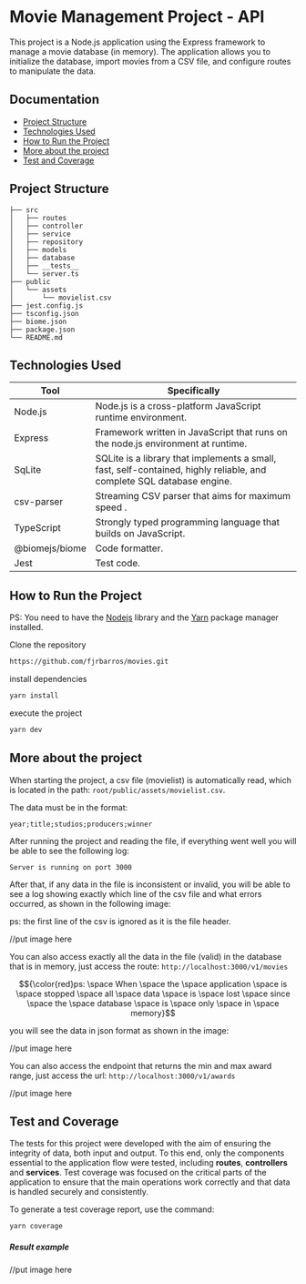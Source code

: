 
# Movie Management Project - API

This project is a Node.js application using the Express framework to manage a movie database (in memory). The application allows you to initialize the database, import movies from a CSV file, and configure routes to manipulate the data.

## Documentation
- [Project Structure](#project-structure)
- [Technologies Used](#technologies-used)
- [How to Run the Project](#how-to-run-the-project)
- [More about the project](#more-about-the-project)
- [Test and Coverage](#test-and-coverage) 
 
## Project Structure
```
├── src
│   ├── routes
│   ├── controller
│   ├── service
│   ├── repository
│   ├── models
│   ├── database
│   ├── __tests__
│   └── server.ts
├── public
│   └── assets
│       └── movielist.csv
├── jest.config.js
├── tsconfig.json
├── biome.json
├── package.json
└── README.md
```

## Technologies Used

| Tool          | Specifically |
| ------------- | ------------- |
| Node.js  | Node.js is a cross-platform JavaScript runtime environment.  |
| Express | Framework written in JavaScript that runs on the node.js environment at runtime. |
| SqLite | SQLite is a library that implements a small, fast, self-contained, highly reliable, and complete SQL database engine. |
| csv-parser | Streaming CSV parser that aims for maximum speed . |
| TypeScript | Strongly typed programming language that builds on JavaScript. |
| @biomejs/biome | Code formatter. |
| Jest | Test code. |

## How to Run the Project

PS: You need to have the [Nodejs](https://nodejs.org/en) library and the [Yarn](https://yarnpkg.com/) package manager installed.


Clone the repository

```bash
https://github.com/fjrbarros/movies.git
```

install dependencies
```bash
yarn install
```

execute the project
```bash
yarn dev
```

## More about the project

When starting the project, a csv file (movielist) is automatically read, which is located in the path: `root/public/assets/movielist.csv`. 

The data must be in the format:

```
year;title;studios;producers;winner
```
After running the project and reading the file, if everything went well you will be able to see the following log:

`Server is running on port 3000`

After that, if any data in the file is inconsistent or invalid, you will be able to see a log showing exactly which line of the csv file and what errors occurred, as shown in the following image:

ps: the first line of the csv is ignored as it is the file header.

//put image here

You can also access exactly all the data in the file (valid) in the database that is in memory, just access the route: `http://localhost:3000/v1/movies`


$${\color{red}ps: \space When \space the \space application \space is \space stopped \space all \space data \space is \space lost \space since \space the \space database \space is \space only \space in \space memory}$$

you will see the data in json format as shown in the image:

//put image here

You can also access the endpoint that returns the min and max award range, just access the url:
`http://localhost:3000/v1/awards`

//put image here

## Test and Coverage

The tests for this project were developed with the aim of ensuring the integrity of data, both input and output. To this end, only the components essential to the application flow were tested, including **routes**, **controllers** and **services**. Test coverage was focused on the critical parts of the application to ensure that the main operations work correctly and that data is handled securely and consistently.

To generate a test coverage report, use the command:
```bash
yarn coverage
```

##### Result example

//put image here
